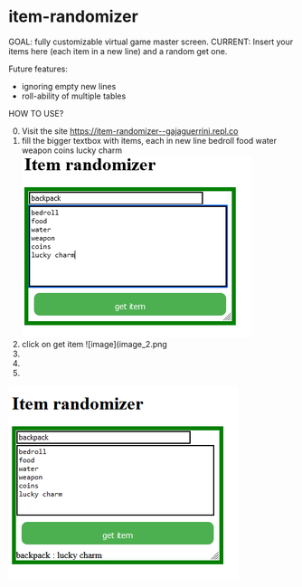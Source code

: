 # item-randomizer
GOAL:  fully customizable virtual game master screen.
CURRENT: Insert your items here (each item in a new line) and a random get one.

Future features:
  - ignoring empty new lines
  - roll-ability of multiple tables

HOW TO USE?

  0. Visit the site  https://item-randomizer--gajaguerrini.repl.co
  1. fill the bigger textbox with items, each in new line bedroll 
food
water
weapon
coins
lucky charm ![image](image.png)
  3. click on get item
  ![image](image_2.png
  4. 
  5. 
  6. 
![image](image_2.png)
